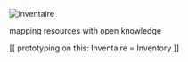 ![inventaire](img/inventaire-banner.jpg)

mapping resources with open knowledge

[[
prototyping on this:
Inventaire = Inventory
]]
